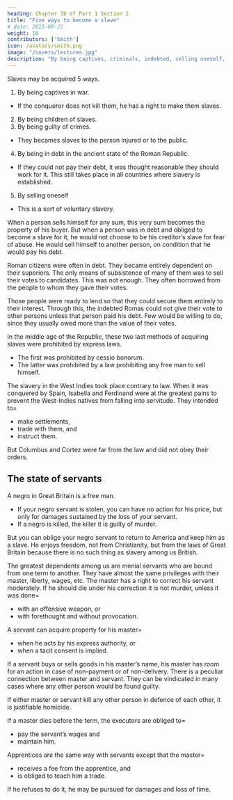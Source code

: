 ```yaml
---
heading: Chapter 3b of Part 1 Section 2
title: "Five ways to become a slave"
# date: 2015-09-22
weight: 16
contributors: ['Smith']
icon: /avatars/smith.png
image: "/covers/lectures.jpg"
description: "By being captives, criminals, indebted, selling oneself, and being children of slaves"
---
```




Slaves may be acquired 5 ways.

1. By being captives in war.
  - If the conqueror does not kill them, he has a right to make them slaves.
2. By being children of slaves.
3. By being guilty of crimes.
  - They becames slaves to the person injured or to the public.
4. By being in debt in the ancient state of the Roman Republic.
  - If they could not pay their debt, it was thought reasonable they should work for it. This still takes place in all countries where slavery is established.
5. By selling oneself
  - This is a sort of voluntary slavery.

When a person sells himself for any sum, this very sum becomes the property of his buyer. But when a person was in debt and obliged to become a slave for it, he would not choose to be his creditor’s slave for fear of abuse. He would sell himself to another person, on condition that he would pay his debt.

Roman citizens were often in debt. They became entirely dependent on their superiors. The only means of subsistence of many of them was to sell their votes to candidates. This was not enough. They often borrowed from the people to whom they gave their votes. 

Those people were ready to lend so that they could secure them entirely to their interest. Through this, the indebted Romas could not give their vote to other persons unless that person paid his debt. Few would be willing to do, since they usually owed more than the value of their votes.

In the middle age of the Republic, these two last methods of acquiring slaves were prohibited by express laws.
- The first was prohibited by cessio bonorum.
- The latter was prohibited by a law prohibiting any free man to sell himself.

The slavery in the West Indies took place contrary to law. When it was conquered by Spain, Isabella and Ferdinand were at the greatest pains to prevent the West-Indies natives from falling into servitude. They intended to= 
- make settlements,
- trade with them, and
- instruct them.

But Columbus and Cortez were far from the law and did not obey their orders.
<!-- The two men reduced them to slavery, which instituted itself among them. -->


## The state of servants

A negro in Great Britain is a free man. 
- If your negro servant is stolen, you can have no action for his price, but only for damages sustained by the loss of your servant. 
- If a negro is killed, the killer it is guilty of murder.

But you can oblige your negro servant to return to America and keep him as a slave. He enjoys freedom, not from Christianity, but from the laws of Great Britain because there is no such thing as slavery among us British.

The greatest dependents among us are menial servants who are bound from one term to another. They have almost the same privileges with their master, liberty, wages, etc. The master has a right to correct his servant moderately. If he should die under his correction it is not murder, unless it was done= 
- with an offensive weapon, or
- with forethought and without provocation.

A servant can acquire property for his master= 
- when he acts by his express authority, or
- when a tacit consent is implied.

If a servant buys or sells goods in his master’s name, his master has room for an action in case of non-payment or of non-delivery. There is a peculiar connection between master and servant. They can be vindicated in many cases where any other person would be found guilty.

If either master or servant kill any other person in defence of each other, it is justifiable homicide.

If a master dies before the term, the executors are obliged to= 
- pay the servant’s wages and
- maintain him.

Apprentices are the same way with servants except that the master= 
- receives a fee from the apprentice, and
- is obliged to teach him a trade.

If he refuses to do it, he may be pursued for damages and loss of time.

